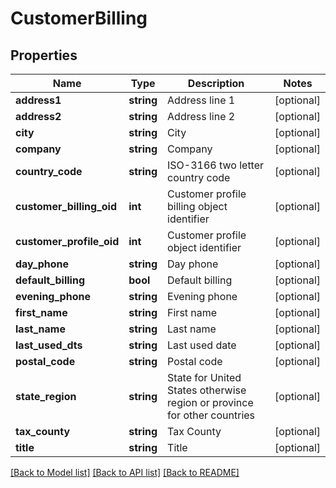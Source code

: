 # CustomerBilling

## Properties
Name | Type | Description | Notes
------------ | ------------- | ------------- | -------------
**address1** | **string** | Address line 1 | [optional] 
**address2** | **string** | Address line 2 | [optional] 
**city** | **string** | City | [optional] 
**company** | **string** | Company | [optional] 
**country_code** | **string** | ISO-3166 two letter country code | [optional] 
**customer_billing_oid** | **int** | Customer profile billing object identifier | [optional] 
**customer_profile_oid** | **int** | Customer profile object identifier | [optional] 
**day_phone** | **string** | Day phone | [optional] 
**default_billing** | **bool** | Default billing | [optional] 
**evening_phone** | **string** | Evening phone | [optional] 
**first_name** | **string** | First name | [optional] 
**last_name** | **string** | Last name | [optional] 
**last_used_dts** | **string** | Last used date | [optional] 
**postal_code** | **string** | Postal code | [optional] 
**state_region** | **string** | State for United States otherwise region or province for other countries | [optional] 
**tax_county** | **string** | Tax County | [optional] 
**title** | **string** | Title | [optional] 

[[Back to Model list]](../README.md#documentation-for-models) [[Back to API list]](../README.md#documentation-for-api-endpoints) [[Back to README]](../README.md)


